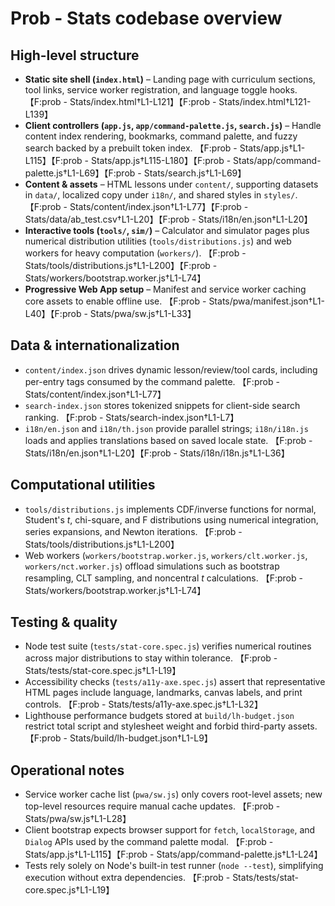 # Prob - Stats codebase overview

## High-level structure
- **Static site shell (`index.html`)** – Landing page with curriculum sections, tool links, service worker registration, and language toggle hooks. 【F:prob - Stats/index.html†L1-L121】【F:prob - Stats/index.html†L121-L139】
- **Client controllers (`app.js`, `app/command-palette.js`, `search.js`)** – Handle content index rendering, bookmarks, command palette, and fuzzy search backed by a prebuilt token index. 【F:prob - Stats/app.js†L1-L115】【F:prob - Stats/app.js†L115-L180】【F:prob - Stats/app/command-palette.js†L1-L69】【F:prob - Stats/search.js†L1-L69】
- **Content & assets** – HTML lessons under `content/`, supporting datasets in `data/`, localized copy under `i18n/`, and shared styles in `styles/`. 【F:prob - Stats/content/index.json†L1-L77】【F:prob - Stats/data/ab_test.csv†L1-L20】【F:prob - Stats/i18n/en.json†L1-L20】
- **Interactive tools (`tools/`, `sim/`)** – Calculator and simulator pages plus numerical distribution utilities (`tools/distributions.js`) and web workers for heavy computation (`workers/`). 【F:prob - Stats/tools/distributions.js†L1-L200】【F:prob - Stats/workers/bootstrap.worker.js†L1-L74】
- **Progressive Web App setup** – Manifest and service worker caching core assets to enable offline use. 【F:prob - Stats/pwa/manifest.json†L1-L40】【F:prob - Stats/pwa/sw.js†L1-L33】

## Data & internationalization
- `content/index.json` drives dynamic lesson/review/tool cards, including per-entry tags consumed by the command palette. 【F:prob - Stats/content/index.json†L1-L77】
- `search-index.json` stores tokenized snippets for client-side search ranking. 【F:prob - Stats/search-index.json†L1-L7】
- `i18n/en.json` and `i18n/th.json` provide parallel strings; `i18n/i18n.js` loads and applies translations based on saved locale state. 【F:prob - Stats/i18n/en.json†L1-L20】【F:prob - Stats/i18n/i18n.js†L1-L36】

## Computational utilities
- `tools/distributions.js` implements CDF/inverse functions for normal, Student's *t*, chi-square, and F distributions using numerical integration, series expansions, and Newton iterations. 【F:prob - Stats/tools/distributions.js†L1-L200】
- Web workers (`workers/bootstrap.worker.js`, `workers/clt.worker.js`, `workers/nct.worker.js`) offload simulations such as bootstrap resampling, CLT sampling, and noncentral *t* calculations. 【F:prob - Stats/workers/bootstrap.worker.js†L1-L74】

## Testing & quality
- Node test suite (`tests/stat-core.spec.js`) verifies numerical routines across major distributions to stay within tolerance. 【F:prob - Stats/tests/stat-core.spec.js†L1-L19】
- Accessibility checks (`tests/a11y-axe.spec.js`) assert that representative HTML pages include language, landmarks, canvas labels, and print controls. 【F:prob - Stats/tests/a11y-axe.spec.js†L1-L32】
- Lighthouse performance budgets stored at `build/lh-budget.json` restrict total script and stylesheet weight and forbid third-party assets. 【F:prob - Stats/build/lh-budget.json†L1-L9】

## Operational notes
- Service worker cache list (`pwa/sw.js`) only covers root-level assets; new top-level resources require manual cache updates. 【F:prob - Stats/pwa/sw.js†L1-L28】
- Client bootstrap expects browser support for `fetch`, `localStorage`, and `Dialog` APIs used by the command palette modal. 【F:prob - Stats/app.js†L1-L115】【F:prob - Stats/app/command-palette.js†L1-L24】
- Tests rely solely on Node's built-in test runner (`node --test`), simplifying execution without extra dependencies. 【F:prob - Stats/tests/stat-core.spec.js†L1-L19】
